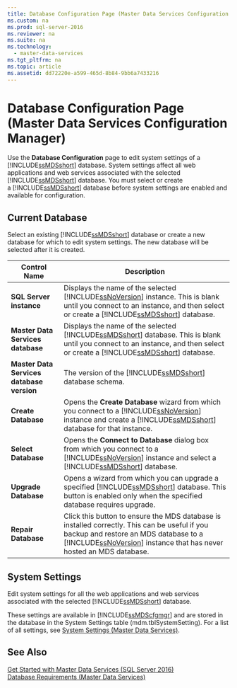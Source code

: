 ```yaml
---
title: Database Configuration Page (Master Data Services Configuration Manager)
ms.custom: na
ms.prod: sql-server-2016
ms.reviewer: na
ms.suite: na
ms.technology: 
  - master-data-services
ms.tgt_pltfrm: na
ms.topic: article
ms.assetid: dd72220e-a599-465d-8b84-9bb6a7433216
---
```

# Database Configuration Page (Master Data Services Configuration Manager)
  Use the **Database Configuration** page to edit system settings of a [!INCLUDE[ssMDSshort](../../Token\Other/ssMDSshort_md.md)] database. System settings affect all web applications and web services associated with the selected [!INCLUDE[ssMDSshort](../../Token\Other/ssMDSshort_md.md)] database. You must select or create a [!INCLUDE[ssMDSshort](../../Token\Other/ssMDSshort_md.md)] database before system settings are enabled and available for configuration.  
  
## Current Database  
 Select an existing [!INCLUDE[ssMDSshort](../../Token\Other/ssMDSshort_md.md)] database or create a new database for which to edit system settings. The new database will be selected after it is created.  
  
|Control Name|Description|  
|------------------|-----------------|  
|**SQL Server instance**|Displays the name of the selected [!INCLUDE[ssNoVersion](../../Token\Other/ssNoVersion_md.md)] instance. This is blank until you connect to an instance, and then select or create a [!INCLUDE[ssMDSshort](../../Token\Other/ssMDSshort_md.md)] database.|  
|**Master Data Services database**|Displays the name of the selected [!INCLUDE[ssMDSshort](../../Token\Other/ssMDSshort_md.md)] database. This is blank until you connect to an instance, and then select or create a [!INCLUDE[ssMDSshort](../../Token\Other/ssMDSshort_md.md)] database.|  
|**Master Data Services database version**|The version of the [!INCLUDE[ssMDSshort](../../Token\Other/ssMDSshort_md.md)] database schema.|  
|**Create Database**|Opens the **Create Database** wizard from which you connect to a [!INCLUDE[ssNoVersion](../../Token\Other/ssNoVersion_md.md)] instance and create a [!INCLUDE[ssMDSshort](../../Token\Other/ssMDSshort_md.md)] database for that instance.|  
|**Select Database**|Opens the **Connect to Database** dialog box from which you connect to a [!INCLUDE[ssNoVersion](../../Token\Other/ssNoVersion_md.md)] instance and select a [!INCLUDE[ssMDSshort](../../Token\Other/ssMDSshort_md.md)] database.|  
|**Upgrade Database**|Opens a wizard from which you can upgrade a specified [!INCLUDE[ssMDSshort](../../Token\Other/ssMDSshort_md.md)] database. This button is enabled only when the specified database requires upgrade.|  
|**Repair Database**|Click this button to ensure the MDS database is installed correctly. This can be useful if you backup and restore an MDS database to a [!INCLUDE[ssNoVersion](../../Token\Other/ssNoVersion_md.md)] instance that has never hosted an MDS database.|  
  
## System Settings  
 Edit system settings for all the web applications and web services associated with the selected [!INCLUDE[ssMDSshort](../../Token\Other/ssMDSshort_md.md)] database.  
  
 These settings are available in [!INCLUDE[ssMDScfgmgr](../../Token\Other/ssMDScfgmgr_md.md)] and are stored in the database in the System Settings table \(mdm.tblSystemSetting\). For a list of all settings, see [System Settings &#40;Master Data Services&#41;](../../Topics\TopicNameNotContainA/System-Settings--Master-Data-Services-.md).  
  
## See Also  
 [Get Started with Master Data Services &#40;SQL Server 2016&#41;](../../Topics\TopicNameNotContainA/Get-Started-with-Master-Data-Services--SQL-Server-2016-.md)   
 [Database Requirements &#40;Master Data Services&#41;](../../Topics\TopicNameNotContainA/Database-Requirements--Master-Data-Services-.md)  
  
  